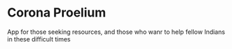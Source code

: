 # Corona Proelium
App for those seeking resources, and those who wanr to help fellow Indians in these difficult times 
